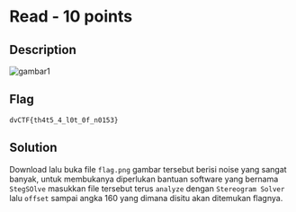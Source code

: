 # Read - 10 points
## Description

![gambar1](/Resources/3.1%20Stegsolve%20soal.png)

## Flag
```
dvCTF{th4t5_4_l0t_0f_n0153}
```
## Solution
Download lalu buka file ```flag.png``` gambar tersebut berisi noise yang sangat banyak, untuk membukanya diperlukan bantuan software yang bernama ```StegSOlve``` masukkan file tersebut terus ```analyze``` dengan ```Stereogram Solver``` lalu ```offset``` sampai angka 160 yang dimana disitu akan ditemukan flagnya.
